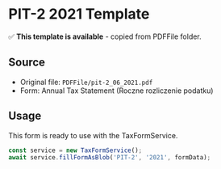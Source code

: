 # PIT-2 2021 Template

✅ **This template is available** - copied from PDFFile folder.

## Source
- Original file: `PDFFile/pit-2_06_2021.pdf`
- Form: Annual Tax Statement (Roczne rozliczenie podatku)

## Usage
This form is ready to use with the TaxFormService.

```typescript
const service = new TaxFormService();
await service.fillFormAsBlob('PIT-2', '2021', formData);
```
